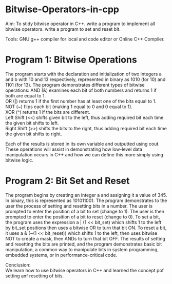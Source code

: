 # Bitwise-Operators-in-cpp
Aim: To stidy bitwise operator in C++.
write a program to implement all bitwise operators.
write a program to set and reset bit.

Tools: GNU g++ compiler for local and code editor or Online C++ Compiler.


# Program 1: Bitwise Operations
The program starts with the declaration and initialization of two integers a and b with 10 and 13 respectively, represented in binary as 1010 (for 10) and 1101 (for 13).
The program demonstrates different types of bitwise operations: 
AND (&) examines each bit of both numbers and returns 1 if both are equal to 1.     
OR (|) returns 1 if the first number has at least one of the bits equal to 1.   
NOT (~) flips each bit (making 1 equal to 0 and 0 equal to 1).  
XOR (^) returns 1 if the bits are different.    
Left Shift (<<) shifts given bit to the left, thus adding required bit each time the given bit shifts to left.  
Right Shift (>>) shifts the bits to the right, thus adding required bit each time the given bit shifts to right.

Each of the results is stored in its own variable and outputted using cout. These operations will assist in demonstrating how low-level data manipulation occurs in C++ and how we can define this more simply using bitwise logic.

# Program 2: Bit Set and Reset
The program begins by creating an integer a and assigning it a value of 345. In binary, this is represented as 101011001.
The program demonstrates to the user the process of setting and resetting bits in a number.
The user is prompted to enter the position of a bit to set (change to 1).
The user is then prompted to enter the position of a bit to reset (change to 0).
To set a bit, the program uses the expression a | (1 << bit_set) which shifts 1 to the left by bit_set positions then uses a bitwise OR to turn that bit ON.
To reset a bit, it uses a & (~(1 << bit_reset)) which shifts 1 to the left, then uses bitwise NOT to create a mask, then ANDs to turn that bit OFF.
The results of setting and resetting the bits are printed, and the program demonstrates basic bit manipulation, a common way to manipulate bits in system programming, embedded systems, or in performance-critical code.

Conclusion:      
We learn how to use bitwise operators in C++ and learned the concept pof setting anf resetting of bits. 
